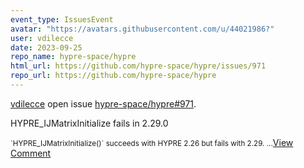 ```yaml
---
event_type: IssuesEvent
avatar: "https://avatars.githubusercontent.com/u/44021986?"
user: vdilecce
date: 2023-09-25
repo_name: hypre-space/hypre
html_url: https://github.com/hypre-space/hypre/issues/971
repo_url: https://github.com/hypre-space/hypre
---
```


<a href='https://github.com/vdilecce' target='_blank'>vdilecce</a> open issue <a href='https://github.com/hypre-space/hypre/issues/971' target='_blank'>hypre-space/hypre#971</a>.

<p>HYPRE_IJMatrixInitialize fails in 2.29.0</p><small>`HYPRE_IJMatrixInitialize()` succeeds with HYPRE 2.26 but fails with 2.29....</small><a href='https://github.com/hypre-space/hypre/issues/971' target='_blank'>View Comment</a>